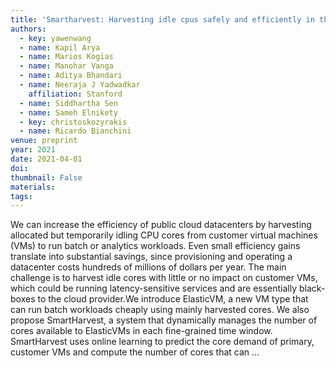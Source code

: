 ```yaml
---
title: 'Smartharvest: Harvesting idle cpus safely and efficiently in the cloud'
authors:
  - key: yawenwang
  - name: Kapil Arya
  - name: Marios Kogias
  - name: Manohar Vanga
  - name: Aditya Bhandari
  - name: Neeraja J Yadwadkar
    affiliation: Stanford
  - name: Siddhartha Sen
  - name: Sameh Elnikety
  - key: christoskozyrakis
  - name: Ricardo Bianchini
venue: preprint
year: 2021
date: 2021-04-01
doi: 
thumbnail: False
materials:
tags:
---
```

We can increase the efficiency of public cloud datacenters by harvesting allocated but temporarily idling CPU cores from customer virtual machines (VMs) to run batch or analytics workloads. Even small efficiency gains translate into substantial savings, since provisioning and operating a datacenter costs hundreds of millions of dollars per year. The main challenge is to harvest idle cores with little or no impact on customer VMs, which could be running latency-sensitive services and are essentially black-boxes to the cloud provider.We introduce ElasticVM, a new VM type that can run batch workloads cheaply using mainly harvested cores. We also propose SmartHarvest, a system that dynamically manages the number of cores available to ElasticVMs in each fine-grained time window. SmartHarvest uses online learning to predict the core demand of primary, customer VMs and compute the number of cores that can …
